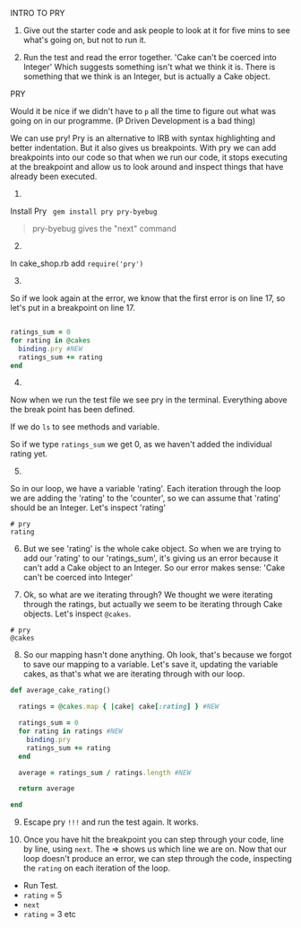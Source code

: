 
INTRO TO PRY

1. Give out the starter code and ask people to look at it for five mins to see what's going on, but not to run it.

2. Run the test and read the error together.
'Cake can't be coerced into Integer'
Which suggests something isn't what we think it is. There is something that we think is an Integer, but is actually a Cake object.

PRY

Would it be nice if we didn't have to `p` all the time to figure out what was going on in our programme. (P Driven Development is a bad thing)

We can use pry!
Pry is an alternative to IRB with syntax highlighting and better indentation.
But it also gives us breakpoints.
With pry we can add breakpoints into our code so that when we run our code, it stops executing at the breakpoint and allow us to look around and inspect things that have already been executed.


1.
Install Pry
` gem install pry pry-byebug`
> pry-byebug gives the "next" command

2.
In cake_shop.rb add
`require('pry')`

3.
So if we look again at the error, we know that the first error is on line 17, so let's put in a breakpoint on line 17.

```ruby

ratings_sum = 0
for rating in @cakes
  binding.pry #NEW
  ratings_sum += rating
end

```


4.
Now when we run the test file we see pry in the terminal.
Everything above the break point has been defined.

If we do `ls` to see methods and variable.

So if we type `ratings_sum` we get 0, as we haven't added the individual rating yet.

5.
So in our loop, we have a variable 'rating'. Each iteration through the loop we are adding the 'rating' to the 'counter', so we can assume that 'rating' should be an Integer.
Let's inspect 'rating'

```
# pry
rating
```

6. But we see 'rating' is the whole cake object. So when we are trying to add our 'rating' to our 'ratings_sum', it's giving us an error because it can't add a Cake object to an Integer. So our error makes sense: 'Cake can't be coerced into Integer'

7. Ok, so what are we iterating through? We thought we were iterating through the ratings, but actually we seem to be iterating through Cake objects. Let's inspect `@cakes`.

```
# pry
@cakes
```

8. So our mapping hasn't done anything. Oh look, that's because we forgot to save our mapping to a variable. Let's save it, updating the variable cakes, as that's what we are iterating through with our loop.

```ruby
def average_cake_rating()

  ratings = @cakes.map { |cake| cake[:rating] } #NEW

  ratings_sum = 0
  for rating in ratings #NEW
    binding.pry
    ratings_sum += rating
  end

  average = ratings_sum / ratings.length #NEW

  return average

end
```

9. Escape pry `!!!` and run the test again. It works.

10. Once you have hit the breakpoint you can step through your code, line by line, using `next`.
The => shows us which line we are on.
Now that our loop doesn't produce an error, we can step through the code, inspecting the `rating` on each iteration of the loop.

- Run Test.
- `rating` = 5
- `next`
- `rating` = 3
etc
